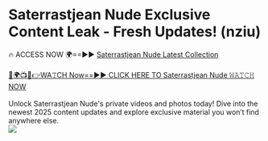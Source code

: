 # Saterrastjean Nude Exclusive Content Leak - Fresh Updates! (nziu)

🔥 ACCESS NOW 🌍==►► <a href="https://tinyurl.com/yc657z5k" rel="nofollow">Saterrastjean Nude Latest Collection</a>
<br><br>
[🔴🌍📺📱👉WA𝚃CH Now==►► CLICK HERE TO Saterrastjean Nude 𝚆𝙰𝚃𝙲𝙷 NOW](https://tinyurl.com/yc657z5k)
<br><br>
Unlock Saterrastjean Nude's private videos and photos today! Dive into the newest 2025 content updates and explore exclusive material you won’t find anywhere else.
<br>
<a href="https://tinyurl.com/yc657z5k" rel="nofollow" data-target="animated-image.originalLink"><img src="https://camo.githubusercontent.com/8a4f000d20f83aca3bf7ec5f350d767afa0574a8a352519fd8cfa583a6f93a33/68747470733a2f2f692e696d6775722e636f6d2f644a486b345a712e676966" data-canonical-src="https://i.imgur.com/dJHk4Zq.gif" style="max-width: 100%; display: inline-block;" data-target="animated-image.originalImage"></a>
<br>
